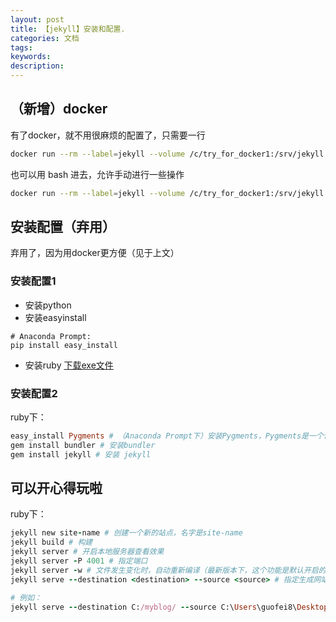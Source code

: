 ```yaml
---
layout: post
title: 【jekyll】安装和配置.
categories: 文档
tags:
keywords:
description:
---
```



## （新增）docker
有了docker，就不用很麻烦的配置了，只需要一行
```bash
docker run --rm --label=jekyll --volume /c/try_for_docker1:/srv/jekyll -it -p 127.0.0.1:4006:4000 jekyll/jekyll jekyll serve --force_polling --destination /srv/jekyll/blog --source /srv/jekyll/blog_md_dir
```

也可以用 bash 进去，允许手动进行一些操作
```bash
docker run --rm --label=jekyll --volume /c/try_for_docker1:/srv/jekyll -it -p 127.0.0.1:4006:4000 jekyll/jekyll bash
```





## 安装配置（弃用）
弃用了，因为用docker更方便（见于上文）
### 安装配置1
- 安装python
- 安装easyinstall  
```
# Anaconda Prompt:
pip install easy_install
```
- 安装ruby [下载exe文件](https://rubyinstaller.org/downloads/)


### 安装配置2
ruby下：
```ruby
easy_install Pygments # （Anaconda Prompt下）安装Pygments，Pygments是一个语法高亮插件
gem install bundler # 安装bundler
gem install jekyll # 安装 jekyll
```

## 可以开心得玩啦
ruby下：
```ruby
jekyll new site-name # 创建一个新的站点，名字是site-name
jekyll build # 构建
jekyll server # 开启本地服务器查看效果
jekyll server -P 4001 # 指定端口
jekyll server -w # 文件发生变化时，自动重新编译（最新版本下，这个功能是默认开启的）
jekyll serve --destination <destination> --source <source> # 指定生成网站的文件夹，指定读取jekyll的文件夹

# 例如：
jekyll serve --destination C:/myblog/ --source C:\Users\guofei8\Desktop\git\GitHub\guofei9987.github.io
```
